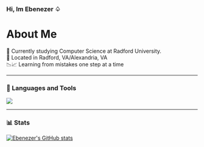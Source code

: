 ### Hi, Im Ebenezer ♤


<h1> About Me </h1>
 🏫 Currently studying Computer Science at Radford University. <br/>
📍 Located in Radford, VA/Alexandria, VA <br/>
📉📈 Learning from mistakes one step at a time 

---
### 🧰 Languages and Tools
 <img src="https://skillicons.dev/icons?i=java,javascript,bootstrap,html,css,vscode,github,figma,git,firebase" />

---

### 📊 Stats
[![Ebenezer's GitHub stats](https://github-readme-stats.vercel.app/api?username=Ebenmars&theme=dark)](https://github.com/Ebenmars/github-readme-stats)                        


